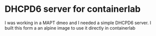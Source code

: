 # DHCPD6 server for containerlab

I was working in a MAPT dmeo and I needed a simple DHCPD6 server.
I built this form a an alpine image to use it directly in containerlab
